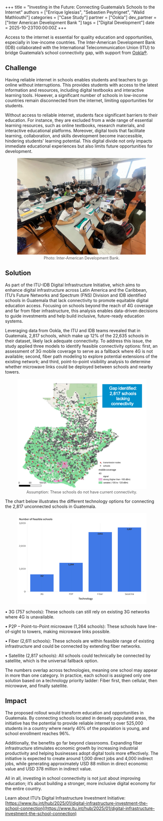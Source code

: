 +++
title = "Investing in the Future: Connecting Guatemala’s Schools to the Internet"
authors = ["Enrique Iglesias", "Sebastien Peytrignet", "Walid Mathlouthi"]
categories = ["Case Study"]
partner = ["Ookla"]
dev_partner = ["Inter American Development Bank "]
tags = ["Digital Development"]
date = 2025-10-23T00:00:00Z
+++

Access to the internet is essential for quality education and opportunities, especially in low-income countries. The Inter-American Development Bank (IDB) collaborated with the International Telecommunication Union (ITU) to bridge Guatemala’s school connectivity gap, with support from [Ookla®](https://www.ookla.com/ookla-for-good).


## Challenge

Having reliable internet in schools enables students and teachers to go online without interruptions. This provides students with access to the latest information and resources, including digital textbooks and interactive learning tools. However, a significant number of schools in low-income countries remain disconnected from the internet, limiting opportunities for students.

Without access to reliable internet, students face significant barriers to their education. For instance, they are excluded from a wide range of essential learning resources, such as online textbooks, research materials, and interactive educational platforms. Moreover, digital tools that facilitate learning, collaboration, and skills development become inaccessible, hindering students' learning potential. This digital divide not only impacts immediate educational experiences but also limits future opportunities for development.


<figure style="text-align: center;">
  <img src="investing-in-the-future-connecting-guatemala-schools-to-the-internet_thumbnail.png" alt="guatemala thumbnail" style="max-width: 100%;">
  <figcaption style="text-align: center; font-size: 0.9em; color: #555;">Photo: Inter-American Development Bank.</figcaption>
</figure>

## Solution

As part of the ITU-IDB Digital Infrastructure Initiative, which aims to enhance digital infrastructure across Latin America and the Caribbean, ITU’s Future Networks and Spectrum (FNS) Division and IDB identified schools in Guatemala that lack connectivity to promote equitable digital education access. Focusing on schools beyond the reach of 4G coverage and far from fiber infrastructure, this analysis enables data-driven decisions to guide investments and help build inclusive, future-ready education systems.

Leveraging data from Ookla, the ITU and IDB teams revealed that in Guatemala, 2,817 schools, which make up 12% of the 22,635 schools in their dataset, likely lack adequate connectivity. To address this issue, the study applied three models to identify feasible connectivity options: first, an assessment of 3G mobile coverage to serve as a fallback where 4G is not available; second, fiber path modeling to explore potential extensions of the existing network; and third, point-to-point visibility analysis to determine whether microwave links could be deployed between schools and nearby towers.


<figure style="text-align: center;">
  <img src="investing-in-the-future-connecting-guatemala-schools-to-the-internet_figure1.png" alt="guatemala figure 1" style="max-width: 100%;">
  <figcaption style="text-align: center; font-size: 0.9em; color: #555;">Assumption: These schools do not have current connectivity.</figcaption>
</figure>


The chart below illustrates the different technology options for connecting the 2,817 unconnected schools in Guatemala.

<figure style="text-align: center;">
  <img src="investing-in-the-future-connecting-guatemala-schools-to-the-internet_figure2.png" alt="guatemala figure 2"" style="max-width: 100%;">
</figure>


•	3G (757 schools): These schools can still rely on existing 3G networks where 4G is unavailable.

•	P2P – Point-to-Point microwave (1,264 schools): These schools have line-of-sight to towers, making microwave links possible.

•	Fiber (2,611 schools): These schools are within feasible range of existing infrastructure and could be connected by extending fiber networks.

•	Satellite (2,817 schools): All schools could technically be connected by satellite, which is the universal fallback option.

The numbers overlap across technologies, meaning one school may appear in more than one category. In practice, each school is assigned only one solution based on a technology priority ladder: Fiber first, then cellular, then microwave, and finally satellite.


## Impact

The proposed rollout would transform education and opportunities in Guatemala. By connecting schools located in densely populated areas, the initiative has the potential to provide reliable internet to over 525,000 students in a country where nearly 40% of the population is young, and school enrollment reaches 96%. 

Additionally, the benefits go far beyond classrooms. Expanding fiber infrastructure stimulates economic growth by increasing industrial productivity and helping businesses adopt digital tools more effectively. The initiative is expected to create around 1,000 direct jobs and 4,000 indirect jobs, while generating approximately USD 88 million in direct economic value and USD 378 million in indirect value. 

All in all, investing in school connectivity is not just about improving education; it’s about building a stronger, more inclusive digital economy for the entire country.

Learn about ITU’s Digital Infrastructure Investment Initiative: [https://www.itu.int/hub/2025/01/digital-infrastructure-investment-the-school-connection](https://www.itu.int/hub/2025/01/digital-infrastructure-investment-the-school-connection) 



